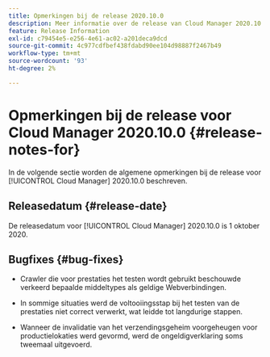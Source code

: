 ```yaml
---
title: Opmerkingen bij de release 2020.10.0
description: Meer informatie over de release van Cloud Manager 2020.10.0.
feature: Release Information
exl-id: c79454e5-e256-4e61-ac02-a201deca9dcd
source-git-commit: 4c977cdfbef438fdabd90ee104d98887f2467b49
workflow-type: tm+mt
source-wordcount: '93'
ht-degree: 2%

---
```


# Opmerkingen bij de release voor Cloud Manager 2020.10.0 {#release-notes-for}

In de volgende sectie worden de algemene opmerkingen bij de release voor [!UICONTROL Cloud Manager] 2020.10.0 beschreven.

## Releasedatum {#release-date}

De releasedatum voor [!UICONTROL Cloud Manager] 2020.10.0 is 1 oktober 2020.

## Bugfixes {#bug-fixes}

* Crawler die voor prestaties het testen wordt gebruikt beschouwde verkeerd bepaalde middeltypes als geldige Webverbindingen.

* In sommige situaties werd de voltooiingsstap bij het testen van de prestaties niet correct verwerkt, wat leidde tot langdurige stappen.

* Wanneer de invalidatie van het verzendingsgeheim voorgeheugen voor productielokaties werd gevormd, werd de ongeldigverklaring soms tweemaal uitgevoerd.
